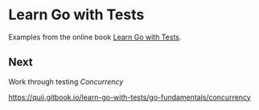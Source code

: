
# Learn Go with Tests

Examples from the online book [Learn Go with Tests](https://quii.gitbook.io/learn-go-with-tests).


## Next

Work through testing *Concurrency*

https://quii.gitbook.io/learn-go-with-tests/go-fundamentals/concurrency
